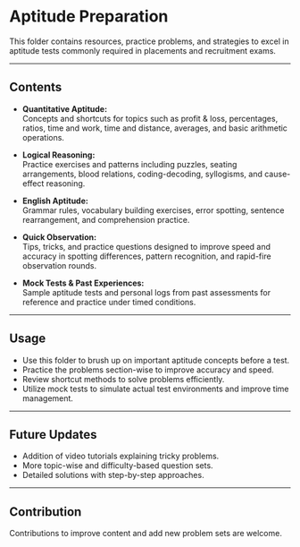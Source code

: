 # Aptitude Preparation

This folder contains resources, practice problems, and strategies to excel in aptitude tests commonly required in placements and recruitment exams.

---

## Contents

- **Quantitative Aptitude:**  
  Concepts and shortcuts for topics such as profit & loss, percentages, ratios, time and work, time and distance, averages, and basic arithmetic operations.

- **Logical Reasoning:**  
  Practice exercises and patterns including puzzles, seating arrangements, blood relations, coding-decoding, syllogisms, and cause-effect reasoning.

- **English Aptitude:**  
  Grammar rules, vocabulary building exercises, error spotting, sentence rearrangement, and comprehension practice.

- **Quick Observation:**  
  Tips, tricks, and practice questions designed to improve speed and accuracy in spotting differences, pattern recognition, and rapid-fire observation rounds.

- **Mock Tests & Past Experiences:**  
  Sample aptitude tests and personal logs from past assessments for reference and practice under timed conditions.

---

## Usage

- Use this folder to brush up on important aptitude concepts before a test.  
- Practice the problems section-wise to improve accuracy and speed.  
- Review shortcut methods to solve problems efficiently.  
- Utilize mock tests to simulate actual test environments and improve time management.

---

## Future Updates

- Addition of video tutorials explaining tricky problems.  
- More topic-wise and difficulty-based question sets.  
- Detailed solutions with step-by-step approaches.  

---

## Contribution

Contributions to improve content and add new problem sets are welcome.
